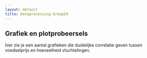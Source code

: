 ```yaml
---
layout: default
title: Dataprocessing Groep24
---
```

<head>
      <script src="https://cdn.plot.ly/plotly-latest.min.js"></script>
</head>

## Grafiek en plotprobeersels
hier zie je een aantal grafieken  die duidelijke correlatie geven tussen voedselprijs en hoeveelheid vluchtelingen.

<div id="tester" style="width:600px;height:600px;"></div>
<script>
	TESTER = document.getElementById('tester');
	Plotly.plot( TESTER, [{
	x: [1, 2, 3, 4, 5],
	y: [1, 2, 4, 8, 16] }], {
	margin: { t: 0 } } );
</script>

<?php
echo "php is cool en hopelijk werkt onze website"
$txt = "Kaas"
echo "ik hou van $txt "
$command = escapeshellcmd('/usr/custom/test.py');
$output = shell_exec($command);
echo $output;

?>
